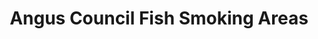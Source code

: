 ---
schema: default
title: Angus Council Fish Smoking Areas
organization: Angus Council
notes: Fish Smoking Area in Arbroath for the production of the Arbroath Smokie
resources:

  - name: Angus Council Fish Smoking Areas WMS
  - url: http://data.angus.gov.uk/geoserver/inspire/inspire:pln_fishsmoking/wms?service=WMS&request=GetMap
  - format: WMS

  - name: Angus Council Fish Smoking Areas KML
  - url: http://data.angus.gov.uk/geoserver/inspire/wms/kml?layers=inspire:pln_fishsmoking&mode=download
  - format: KML

  - name: Angus Council Fish Smoking Areas GEOJSON
  - url: http://data.angus.gov.uk/geoserver/inspire/ows?service=WFS&version=1.0.0&request=GetFeature&typeName=inspire:pln_fishsmoking&outputFormat=application%2Fjson&srsName=EPSG:3857
  - format: GEOJSON

license: UK Open Government Licence (OGL)
category:

  - conservation

  - economy

  - fish smoking

  - planning

  - protected area


  - 

maintainer: Tim Wisniewski
maintainer_email: tim@timwis.com
---